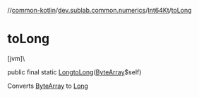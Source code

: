 //[common-kotlin](../../../index.md)/[dev.sublab.common.numerics](../index.md)/[Int64Kt](index.md)/[toLong](to-long.md)

# toLong

[jvm]\

public final static [Long](https://docs.oracle.com/javase/8/docs/api/java/lang/Long.html)[toLong](to-long.md)([ByteArray](https://kotlinlang.org/api/latest/jvm/stdlib/kotlin/-byte-array/index.html)$self)

Converts [ByteArray](https://kotlinlang.org/api/latest/jvm/stdlib/kotlin/-byte-array/index.html) to [Long](https://kotlinlang.org/api/latest/jvm/stdlib/kotlin/-long/index.html)
